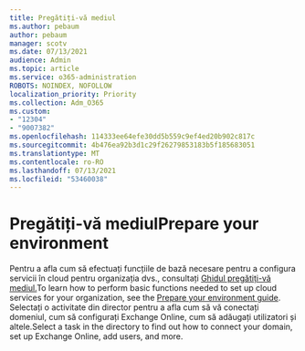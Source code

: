 ```yaml
---
title: Pregătiți-vă mediul
ms.author: pebaum
author: pebaum
manager: scotv
ms.date: 07/13/2021
audience: Admin
ms.topic: article
ms.service: o365-administration
ROBOTS: NOINDEX, NOFOLLOW
localization_priority: Priority
ms.collection: Adm_O365
ms.custom:
- "12304"
- "9007382"
ms.openlocfilehash: 114333ee64efe30dd5b559c9ef4ed20b902c817c
ms.sourcegitcommit: 4b476ea92b3d1c29f26279853183b5f185683051
ms.translationtype: MT
ms.contentlocale: ro-RO
ms.lasthandoff: 07/13/2021
ms.locfileid: "53460038"
---
```

# <a name="prepare-your-environment"></a><span data-ttu-id="f01df-102">Pregătiți-vă mediul</span><span class="sxs-lookup"><span data-stu-id="f01df-102">Prepare your environment</span></span>

<span data-ttu-id="f01df-103">Pentru a afla cum să efectuați funcțiile de bază necesare pentru a configura servicii în cloud pentru organizația dvs., consultați [Ghidul pregătiți-vă mediul.](https://admin.microsoft.com/adminportal/home#/modernonboarding/prepareyourenvironment)</span><span class="sxs-lookup"><span data-stu-id="f01df-103">To learn how to perform basic functions needed to set up cloud services for your organization, see the [Prepare your environment guide](https://admin.microsoft.com/adminportal/home#/modernonboarding/prepareyourenvironment).</span></span> <span data-ttu-id="f01df-104">Selectați o activitate din director pentru a afla cum să vă conectați domeniul, cum să configurați Exchange Online, cum să adăugați utilizatori și altele.</span><span class="sxs-lookup"><span data-stu-id="f01df-104">Select a task in the directory to find out how to connect your domain, set up Exchange Online, add users, and more.</span></span>     